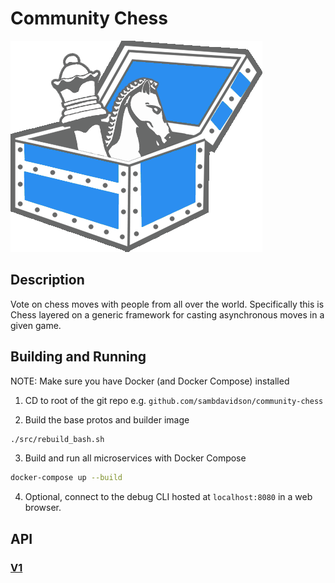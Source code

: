 # Community Chess

![CommunityChessLogo](media/images/community-chess.png)

## Description

Vote on chess moves with people from all over the world. Specifically this is Chess layered on a generic framework for casting asynchronous moves in a given game.

## Building and Running

NOTE: Make sure you have Docker (and Docker Compose) installed

1. CD to root of the git repo e.g. `github.com/sambdavidson/community-chess`

2. Build the base protos and builder image
```bash
./src/rebuild_bash.sh
```
3. Build and run all microservices with Docker Compose
```bash
docker-compose up --build
```

4. Optional, connect to the debug CLI hosted at `localhost:8080` in a web browser.

## API

### [V1](docs/v1/api.md)

